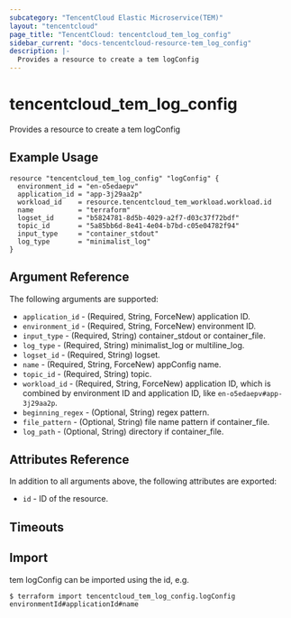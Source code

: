 ```yaml
---
subcategory: "TencentCloud Elastic Microservice(TEM)"
layout: "tencentcloud"
page_title: "TencentCloud: tencentcloud_tem_log_config"
sidebar_current: "docs-tencentcloud-resource-tem_log_config"
description: |-
  Provides a resource to create a tem logConfig
---
```


# tencentcloud_tem_log_config

Provides a resource to create a tem logConfig

## Example Usage

```hcl
resource "tencentcloud_tem_log_config" "logConfig" {
  environment_id = "en-o5edaepv"
  application_id = "app-3j29aa2p"
  workload_id    = resource.tencentcloud_tem_workload.workload.id
  name           = "terraform"
  logset_id      = "b5824781-8d5b-4029-a2f7-d03c37f72bdf"
  topic_id       = "5a85bb6d-8e41-4e04-b7bd-c05e04782f94"
  input_type     = "container_stdout"
  log_type       = "minimalist_log"
}
```

## Argument Reference

The following arguments are supported:

* `application_id` - (Required, String, ForceNew) application ID.
* `environment_id` - (Required, String, ForceNew) environment ID.
* `input_type` - (Required, String) container_stdout or container_file.
* `log_type` - (Required, String) minimalist_log or multiline_log.
* `logset_id` - (Required, String) logset.
* `name` - (Required, String, ForceNew) appConfig name.
* `topic_id` - (Required, String) topic.
* `workload_id` - (Required, String, ForceNew) application ID, which is combined by environment ID and application ID, like `en-o5edaepv#app-3j29aa2p`.
* `beginning_regex` - (Optional, String) regex pattern.
* `file_pattern` - (Optional, String) file name pattern if container_file.
* `log_path` - (Optional, String) directory if container_file.

## Attributes Reference

In addition to all arguments above, the following attributes are exported:

* `id` - ID of the resource.



## Timeouts

<no value>


## Import

tem logConfig can be imported using the id, e.g.
```
$ terraform import tencentcloud_tem_log_config.logConfig environmentId#applicationId#name
```

